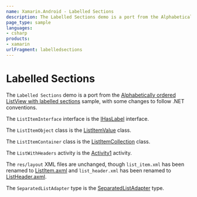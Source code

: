 ```yaml
---
name: Xamarin.Android - Labelled Sections
description: The Labelled Sections demo is a port from the Alphabetically ordered ListView with labelled sections sample, with some changes to follow .NET...
page_type: sample
languages:
- csharp
products:
- xamarin
urlFragment: labelledsections
---
```

# Labelled Sections

The `Labelled Sections` demo is a port from the
[Alphabetically ordered ListView with labelled sections](http://androidseverywhere.info/JAAB/?p=6)
sample, with some changes to follow .NET conventions.

The `ListItemInterface` interface is the
[IHasLabel](/LabelledSections/IHasLabel.cs) interface.

The `ListItemObject` class is the
[ListItemValue](/LabelledSections/ListItemValue.cs) class.

The `ListItemContainer` class is the
[ListItemCollection](/LabelledSections/ListItemCollection.cs)
class.

The `ListWithHeaders` activity is the
[Activity1](/LabelledSections/Activity1.cs) activity.

The `res/layout` XML files are unchanged, though `list_item.xml` has been
renamed to [ListItem.axml](/LabelledSections/Resources/layout/ListItem.axml)
and `list_header.xml` has been renamed to
[ListHeader.axml](/LabelledSections/Resources/layout/ListHeader.axml).

The `SeparatedListAdapter` type is the
[SeparatedListAdapter](/LabelledSections/SeparatedListAdapter.cs)
type.
